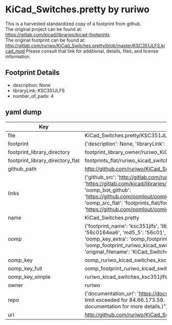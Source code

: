 # KiCad_Switches.pretty by ruriwo  
This is a harvested standardized copy of a footprint from github.  
The original project can be found at:  
https://gitlab.com/kicad/libraries/kicad-footprints  
The original footprint can be found at:
http://gitlab.com/ruriwo/KiCad_Switches.pretty/blob/master/KSC351JLFS.kicad_mod
Please consult that link for additional, details, files, and license information.  
## Footprint Details
* description: None  
* libraryLink: KSC351JLFS  
* number_of_pads: 4  
## yaml dump  
| Key | Value |  
| --- | --- |  
| file | KiCad_Switches.pretty/KSC351JLFS.kicad_mod |  
| footprint | {'description': None, 'libraryLink': 'KSC351JLFS', 'number_of_pads': 4} |  
| footprint_library_directory | footprint_library_owner/ruriwo_KiCad_Switches.pretty |  
| footprint_library_directory_flat | footprints_flat/ruriwo_kicad_switches_ksc351jlfs/working |  
| github_path | http://github.com/ruriwo/KiCad_Switches.pretty/blob/master/KSC351JLFS.kicad_mod |  
| links | {'github_src': 'http://gitlab.com/ruriwo/KiCad_Switches.pretty/blob/master/KSC351JLFS.kicad_mod', 'github_src_repo': 'https://gitlab.com/kicad/libraries/kicad-footprints', 'oomp_bot': 'footprints/ruriwo_kicad_switches_ksc351jlfs/working', 'oomp_bot_github': 'https://github.com/oomlout/oomlout_oomp_footprint_bot/tree/main/footprints/ruriwo_kicad_switches_ksc351jlfs/working', 'oomp_src_flat': 'footprints_flat/footprints_flat/ruriwo_kicad_switches_ksc351jlfs/working', 'oomp_src_flat_github': 'https://github.com/oomlout/oomlout_oomp_footprint_src/tree/main/footprints_flat/ruriwo_kicad_switches_ksc351jlfs/working'} |  
| name | KiCad_Switches.pretty |  
| oomp | {'footprint_name': 'ksc351jlfs', 'library_name': 'kicad_switches', 'md5': '56c0164ea6f8b0fe42156b6825e2b03b', 'md5_10': '56c0164ea6', 'md5_5': '56c01', 'md5_6': '56c016', 'oomp_key': 'oomp_ruriwo_kicad_switches_ksc351jlfs', 'oomp_key_extra': 'oomp_footprint_ruriwo_kicad_switches_ksc351jlfs', 'oomp_key_full': 'oomp_footprint_ruriwo_kicad_switches_ksc351jlfs_56c016', 'oomp_key_simple': 'ruriwo_kicad_switches_ksc351jlfs', 'original_filename': 'KiCad_Switches.pretty/KSC351JLFS.kicad_mod', 'owner_name': 'ruriwo'} |  
| oomp_key | oomp_ruriwo_kicad_switches_ksc351jlfs |  
| oomp_key_full | oomp_footprint_ruriwo_kicad_switches_ksc351jlfs |  
| oomp_key_simple | ruriwo_kicad_switches_ksc351jlfs |  
| owner | ruriwo |  
| repo | {'documentation_url': 'https://docs.github.com/rest/overview/resources-in-the-rest-api#rate-limiting', 'message': "API rate limit exceeded for 84.66.173.59. (But here's the good news: Authenticated requests get a higher rate limit. Check out the documentation for more details.)"} |  
| url | http://github.com/ruriwo/KiCad_Switches.pretty |  

